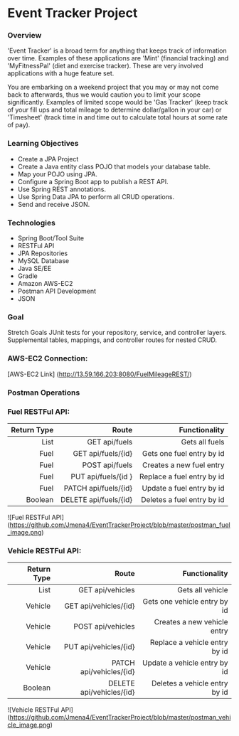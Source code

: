 # Event Tracker Project
### Overview
'Event Tracker' is a broad term for anything that keeps track of information over time. Examples of these applications are 'Mint' (financial tracking) and 'MyFitnessPal' (diet and exercise tracker). These are very involved applications with a huge feature set.

You are embarking on a weekend project that you may or may not come back to afterwards, thus we would caution you to limit your scope significantly. Examples of limited scope would be 'Gas Tracker' (keep track of your fill ups and total mileage to determine dollar/gallon in your car) or 'Timesheet' (track time in and time out to calculate total hours at some rate of pay).

### Learning Objectives
* Create a JPA Project
* Create a Java entity class POJO that models your database table.
* Map your POJO using JPA.
* Configure a Spring Boot app to publish a REST API.
* Use Spring REST annotations.
* Use Spring Data JPA to perform all CRUD operations.
* Send and receive JSON.

### Technologies
* Spring Boot/Tool Suite
* RESTFul API
* JPA Repositories
* MySQL Database
* Java SE/EE
* Gradle
* Amazon AWS-EC2
* Postman API Development
* JSON
### Goal

Stretch Goals
JUnit tests for your repository, service, and controller layers.
Supplemental tables, mappings, and controller routes for nested CRUD.

### AWS-EC2 Connection:
[AWS-EC2 Link] (http://13.59.166.203:8080/FuelMileageREST/)



### Postman Operations

### Fuel RESTFul API:
| Return Type | Route | Functionality|
| --------: | ------: |----------: |
| List<Fuel>	| GET api/fuels |	Gets all fuels |
| Fuel |	GET api/fuels/{id}	|Gets one fuel entry by id |
| Fuel |	POST api/fuels |	Creates a new fuel entry |
| Fuel |	PUT api/fuels/{id }| Replace a fuel entry by id |
| Fuel |	PATCH api/fuels/{id} |	Update a fuel entry by id |
| Boolean |	DELETE api/fuels/{id} |	Deletes a fuel entry by id |
  
![Fuel RESTFul API] (https://github.com/Jmena4/EventTrackerProject/blob/master/postman_fuel_image.png)
### Vehicle RESTFul API:
| Return Type	| Route	| Functionality |
| --------: | ------: |----------: |
| List<Vehicle> |	GET api/vehicles |	Gets all vehicle | 
| Vehicle |	GET api/vehicles/{id} |	Gets one vehicle entry by id |
| Vehicle |	POST api/vehicles |	Creates a new vehicle entry |
| Vehicle |	PUT api/vehicles/{id} |	Replace a vehicle entry by id |
| Vehicle |	PATCH api/vehicles/{id} |	Update a vehicle entry by id |
| Boolean |	DELETE api/vehicles/{id} |	Deletes a vehicle entry by id |
  
![Vehicle RESTFul API] (https://github.com/Jmena4/EventTrackerProject/blob/master/postman_vehicle_image.png)

